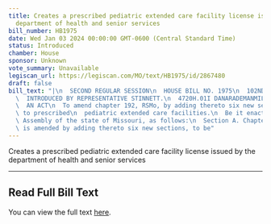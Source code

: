 ```yaml
---
title: Creates a prescribed pediatric extended care facility license issued by the
  department of health and senior services
bill_number: HB1975
date: Wed Jan 03 2024 00:00:00 GMT-0600 (Central Standard Time)
status: Introduced
chamber: House
sponsor: Unknown
vote_summary: Unavailable
legiscan_url: https://legiscan.com/MO/text/HB1975/id/2867480
draft: false
bill_text: "|\n  SECOND REGULAR SESSION\n  HOUSE BILL NO. 1975\n  102ND GENERAL ASSEMBLY\n\
  \  INTRODUCED BY REPRESENTATIVE STINNETT.\n  4720H.01I DANARADEMANMILLER,ChiefClerk\n\
  \  AN ACT\n  To amend chapter 192, RSMo, by adding thereto six new sections relating\
  \ to prescribed\n  pediatric extended care facilities.\n  Be it enacted by the General\
  \ Assembly of the state of Missouri, as follows:\n  Section A. Chapter 192, RSMo,\
  \ is amended by adding thereto six new sections, to be"
---
```

Creates a prescribed pediatric extended care facility license issued by the department of health and senior services

---

## Read Full Bill Text

You can view the full text [here](https://legiscan.com/MO/text/HB1975/id/2867480).
